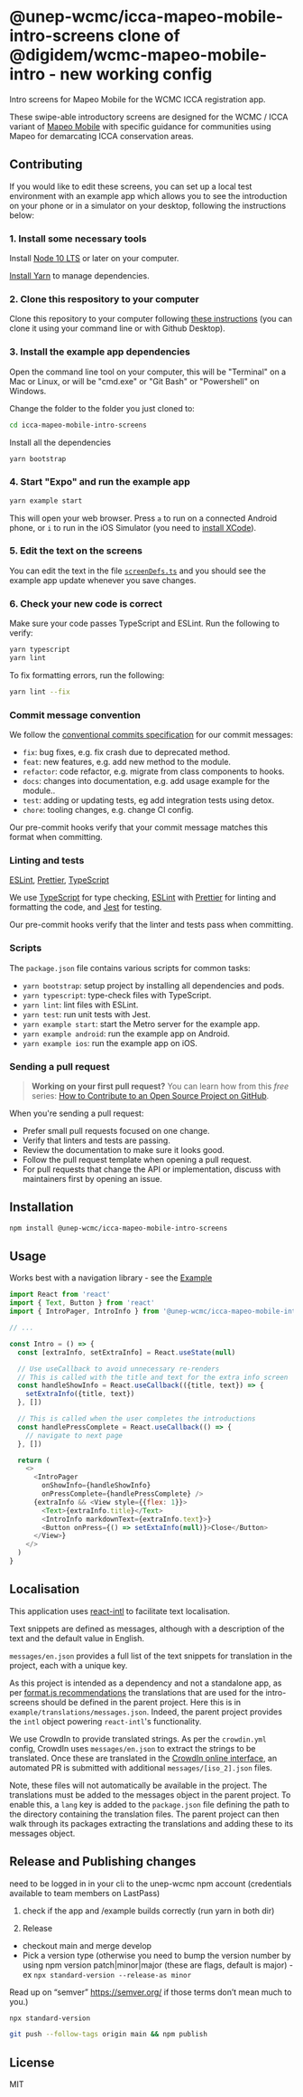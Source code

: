 # @unep-wcmc/icca-mapeo-mobile-intro-screens clone of @digidem/wcmc-mapeo-mobile-intro - new working config

Intro screens for Mapeo Mobile for the WCMC ICCA registration app.

These swipe-able introductory screens are designed for the WCMC / ICCA variant of [Mapeo Mobile](https://github.com/digidem/mapeo-mobile) with specific guidance for communities using Mapeo for demarcating ICCA conservation areas.

## Contributing

If you would like to edit these screens, you can set up a local test environment with an example app which allows you to see the introduction on your phone or in a simulator on your desktop, following the instructions below:

### 1. Install some necessary tools

Install [Node 10 LTS](https://nodejs.org/en/download/) or later on your computer.

[Install Yarn](https://classic.yarnpkg.com/en/docs/install) to manage dependencies.

### 2. Clone this respository to your computer

Clone this repository to your computer following [these instructions](https://help.github.com/en/github/creating-cloning-and-archiving-repositories/cloning-a-repository) (you can clone it using your command line or with Github Desktop).

### 3. Install the example app dependencies

Open the command line tool on your computer, this will be "Terminal" on a Mac or Linux, or will be "cmd.exe" or "Git Bash" or "Powershell" on Windows.

Change the folder to the folder you just cloned to:

```sh
cd icca-mapeo-mobile-intro-screens
```

Install all the dependencies

```sh
yarn bootstrap
```

### 4. Start "Expo" and run the example app

```sh
yarn example start
```

This will open your web browser. Press `a` to run on a connected Android phone, or `i` to run in the iOS Simulator (you need to [install XCode](https://reactnative.dev/docs/getting-started)).

### 5. Edit the text on the screens

You can edit the text in the file [`screenDefs.ts`](./src/screenDefs.ts) and you should see the example app update whenever you save changes.

### 6. Check your new code is correct

Make sure your code passes TypeScript and ESLint. Run the following to verify:

```sh
yarn typescript
yarn lint
```

To fix formatting errors, run the following:

```sh
yarn lint --fix
```

### Commit message convention

We follow the [conventional commits specification](https://www.conventionalcommits.org/en) for our commit messages:

- `fix`: bug fixes, e.g. fix crash due to deprecated method.
- `feat`: new features, e.g. add new method to the module.
- `refactor`: code refactor, e.g. migrate from class components to hooks.
- `docs`: changes into documentation, e.g. add usage example for the module..
- `test`: adding or updating tests, eg add integration tests using detox.
- `chore`: tooling changes, e.g. change CI config.

Our pre-commit hooks verify that your commit message matches this format when committing.

### Linting and tests

[ESLint](https://eslint.org/), [Prettier](https://prettier.io/), [TypeScript](https://www.typescriptlang.org/)

We use [TypeScript](https://www.typescriptlang.org/) for type checking, [ESLint](https://eslint.org/) with [Prettier](https://prettier.io/) for linting and formatting the code, and [Jest](https://jestjs.io/) for testing.

Our pre-commit hooks verify that the linter and tests pass when committing.

### Scripts

The `package.json` file contains various scripts for common tasks:

- `yarn bootstrap`: setup project by installing all dependencies and pods.
- `yarn typescript`: type-check files with TypeScript.
- `yarn lint`: lint files with ESLint.
- `yarn test`: run unit tests with Jest.
- `yarn example start`: start the Metro server for the example app.
- `yarn example android`: run the example app on Android.
- `yarn example ios`: run the example app on iOS.

### Sending a pull request

> **Working on your first pull request?** You can learn how from this _free_ series: [How to Contribute to an Open Source Project on GitHub](https://egghead.io/series/how-to-contribute-to-an-open-source-project-on-github).

When you're sending a pull request:

- Prefer small pull requests focused on one change.
- Verify that linters and tests are passing.
- Review the documentation to make sure it looks good.
- Follow the pull request template when opening a pull request.
- For pull requests that change the API or implementation, discuss with maintainers first by opening an issue.

## Installation

```sh
npm install @unep-wcmc/icca-mapeo-mobile-intro-screens
```

## Usage

Works best with a navigation library - see the [Example](./example)

```js
import React from 'react'
import { Text, Button } from 'react'
import { IntroPager, IntroInfo } from '@unep-wcmc/icca-mapeo-mobile-intro-screens'

// ...

const Intro = () => {
  const [extraInfo, setExtraInfo] = React.useState(null)

  // Use useCallback to avoid unnecessary re-renders
  // This is called with the title and text for the extra info screen
  const handleShowInfo = React.useCallback(({title, text}) => {
    setExtraInfo({title, text})
  }, [])

  // This is called when the user completes the introductions
  const handlePressComplete = React.useCallback(() => {
    // navigate to next page
  }, [])

  return (
    <>
      <IntroPager
        onShowInfo={handleShowInfo}
        onPressComplete={handlePressComplete} />
      {extraInfo && <View style={{flex: 1}}>
        <Text>{extraInfo.title}</Text>
        <IntroInfo markdownText={extraInfo.text}>}
        <Button onPress={() => setExtaInfo(null)}>Close</Button>
      </View>}
    </>
  )
}

```

## Localisation

This application uses [react-intl](https://formatjs.io/docs/react-intl/) to facilitate text localisation.

Text snippets are defined as messages, although with a description of the text and the default value in English.

`messages/en.json` provides a full list of the text snippets for translation in the project, each with a unique key.

As this project is intended as a dependency and not a standalone app, as per [format.js recommendations](https://formatjs.io/docs/guides/distribute-libraries) the translations that are used for the intro-screens should be defined in the parent project. Here this is in `example/translations/messages.json`. Indeed, the parent project provides the `intl` object powering `react-intl`'s functionality.

We use CrowdIn to provide translated strings. As per the `crowdin.yml` config, CrowdIn uses `messages/en.json` to extract the strings to be translated. Once these are translated in the [CrowdIn online interface](https://crowdin.com/project/mapeo-mobile-intro-screens), an automated PR is submitted with additional `messages/[iso_2].json` files. 

Note, these files will not automatically be available in the project. The translations must be added to the messages object in the parent project. To enable this, a `lang` key is added to the `package.json` file defining the path to the directory containing the translation files. The parent project can then walk through its packages extracting the translations and adding these to its messages object.

## Release and Publishing changes

need to be logged in in your cli to the unep-wcmc npm account (credentials available to team members on LastPass)

1. check if the app and /example builds correctly (run yarn in both dir)

2. Release 

- checkout main and merge develop
- Pick a version type (otherwise you need to bump the version number by using npm version patch|minor|major (these are flags, default is major) - ex `npx standard-version --release-as minor`

Read up on “semver” https://semver.org/ if those terms don’t mean much to you.)

```sh
npx standard-version
```

```sh
git push --follow-tags origin main && npm publish
```

## License

MIT
